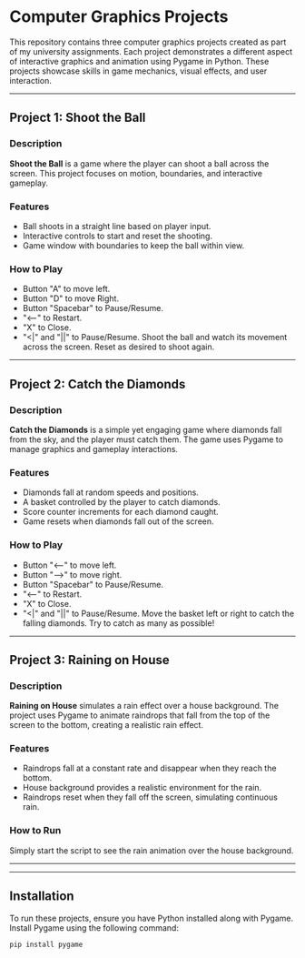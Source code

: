 # Computer Graphics Projects

This repository contains three computer graphics projects created as part of my university assignments. Each project demonstrates a different aspect of interactive graphics and animation using Pygame in Python. These projects showcase skills in game mechanics, visual effects, and user interaction.

---

## Project 1: Shoot the Ball

### Description
**Shoot the Ball** is a game where the player can shoot a ball across the screen. This project focuses on motion, boundaries, and interactive gameplay.

### Features
- Ball shoots in a straight line based on player input.
- Interactive controls to start and reset the shooting.
- Game window with boundaries to keep the ball within view.

### How to Play
- Button "A" to move left.
- Button "D" to move Right.
- Button "Spacebar" to Pause/Resume.
- "<--" to Restart.
- "X" to Close.
- "<|" and "||" to Pause/Resume.
Shoot the ball and watch its movement across the screen. Reset as desired to shoot again.

---

## Project 2: Catch the Diamonds

### Description
**Catch the Diamonds** is a simple yet engaging game where diamonds fall from the sky, and the player must catch them. The game uses Pygame to manage graphics and gameplay interactions.

### Features
- Diamonds fall at random speeds and positions.
- A basket controlled by the player to catch diamonds.
- Score counter increments for each diamond caught.
- Game resets when diamonds fall out of the screen.

### How to Play
- Button "<--"  to move left.
- Button "-->" to move right.
- Button "Spacebar" to Pause/Resume.
- "<--" to Restart.
- "X" to Close.
- "<|" and "||" to Pause/Resume.
Move the basket left or right to catch the falling diamonds. Try to catch as many as possible!

---

## Project 3: Raining on House

### Description
**Raining on House** simulates a rain effect over a house background. The project uses Pygame to animate raindrops that fall from the top of the screen to the bottom, creating a realistic rain effect.

### Features
- Raindrops fall at a constant rate and disappear when they reach the bottom.
- House background provides a realistic environment for the rain.
- Raindrops reset when they fall off the screen, simulating continuous rain.

### How to Run
Simply start the script to see the rain animation over the house background.

---


---

## Installation

To run these projects, ensure you have Python installed along with Pygame. Install Pygame using the following command:
```bash
pip install pygame
